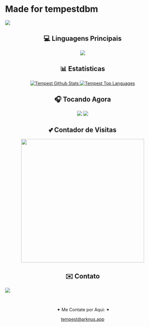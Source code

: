 # Made for tempestdbm

<div align="left">
  <a>
    <img src="https://media.discordapp.net/attachments/1126666947195576340/1155659194071007232/welcome_banner_tempest.png">
  </a>
</div>

<div align="center">
  <h2>💻 Linguagens Principais</h2>
  <img src="https://media.discordapp.net/attachments/1011356766304477235/1155628796897136750/tempest_progamming_language.png">
</div>

<div align="center">
  <h2>📊 Estatísticas</h2>
  <a href="https://github.com/anuraghazra/github-readme-stats">
    <img alt="Tempest Github Stats" src="https://denvercoder1-github-readme-stats.vercel.app/api?username=TempestDBM&show_icons=true&count_private=true&theme=react&hide_border=true&bg_color=0D1117" />
  </a>
  <a href="https://github.com/anuraghazra/github-readme-stats">
    <img alt="Tempest Top Languages" src="https://denvercoder1-github-readme-stats.vercel.app/api/top-langs/?username=TempestDBM&langs_count=8&layout=compact&theme=react&hide_border=true&bg_color=0D1117" />
  </a>
</div>

<div align="center">
  <h2>🎧 Tocando Agora</h2>
  <a>
    <img src="https://spotify-github-profile.vercel.app/api/view?uid=qzntab8jymzrwmyip1f5rpdyn&cover_image=true&theme=default&show_offline=false&background_color=121212&interchange=false&bar_color_cover=false" />
    <img src="https://media.discordapp.net/attachments/1011356766304477235/1155659682644492339/banner_spotify_tempest.png">
  </a>
</div>

<div align="center">
  <h2>💕 Contador de Visitas</h2>
  <a href="https://discord.com/users/978685854912499712">
    <img width="400" src="https://count.getloli.com/get/@tempestdbm?theme=rule34">
  </a>
</div>

<div align="center">
   <h2>✉️ Contato</h2>
   <img src="https://media.discordapp.net/attachments/1126666947195576340/1155637573205631128/rimuru_random.png" align="left">
   <p align="left">
      
   &nbsp;
   
   &nbsp;
    
   &nbsp;&#10022; Me Contate por Aqui: &#10022;

   tempest@arknus.app
   </p>
</div>
